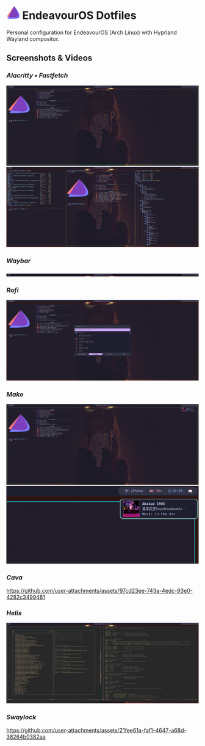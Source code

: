 # <img src=".config/fastfetch/logo.png" alt="EndeavourOS Logo" width="35" height="35"> EndeavourOS Dotfiles

Personal configuration for EndeavourOS (Arch Linux) with Hyprland Wayland compositor.

## Screenshots & Videos
### _Alacritty_ • _Fastfetch_
<img src="assets/fastfetch.png" alt="fastfetch">
<img src="assets/alacritty.png" alt="alacritty">

### _Waybar_
<img src="assets/waybar.png" alt="waybar">

### _Rofi_
<img src="assets/rofi.png" alt="rofi">

### _Mako_
<img src="assets/mako.png" alt="mako">
<img src="assets/mako_closeup.png" alt="mako_closeup">

### _Cava_
https://github.com/user-attachments/assets/97cd23ee-743a-4edc-93e0-4282c3499481

### _Helix_
<img src="assets/helix.png" alt="helix">

### _Swaylock_
https://github.com/user-attachments/assets/21fee61a-faf1-4647-a68d-38264b0382aa
